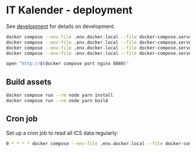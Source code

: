 # IT Kalender - deployment

See [development](development.md) for details on development.

```sh
docker compose --env-file .env.docker.local --file docker-compose.server.yml pull
docker compose --env-file .env.docker.local --file docker-compose.server.yml up --detach
docker compose --env-file .env.docker.local --file docker-compose.server.yml exec phpfpm composer install
docker compose --env-file .env.docker.local --file docker-compose.server.yml exec phpfpm bin/console doctrine:migrations:migrate --no-interaction

open "http://$(docker compose port nginx 8080)"
```

## Build assets

```sh
docker compose run --rm node yarn install
docker compose run --rm node yarn build
```

## Cron job

Set up a cron job to read all ICS data regularly:

```sh
0 * * * * docker compose --env-file .env.docker.local --file docker-compose.server.yml exec phpfpm bin/console app:read-ics
```
